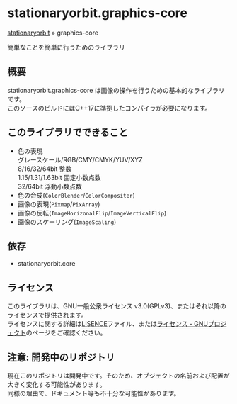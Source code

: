 # stationaryorbit.graphics-core

[stationaryorbit](https://github.com/zawa-ch/stationaryorbit) » graphics-core

簡単なことを簡単に行うためのライブラリ

## 概要

stationaryorbit.graphics-core は画像の操作を行うための基本的なライブラリです。  
このソースのビルドにはC++17に準拠したコンパイラが必要になります。  

## このライブラリでできること

- 色の表現  
  グレースケール/RGB/CMY/CMYK/YUV/XYZ  
  8/16/32/64bit 整数  
  1.15/1.31/1.63bit 固定小数点数  
  32/64bit 浮動小数点数  
- 色の合成(`ColorBlender`/`ColorCompositer`)
- 画像の表現(`Pixmap`/`PixArray`)
- 画像の反転(`ImageHorizonalFlip`/`ImageVerticalFlip`)
- 画像のスケーリング(`ImageScaling`)

## 依存

- stationaryorbit.core

## ライセンス

このライブラリは、GNU一般公衆ライセンス v3.0(GPLv3)、またはそれ以降のライセンスで提供されます。  
ライセンスに関する詳細は[LISENCE](./LICENSE)ファイル、または[ライセンス - GNUプロジェクト](http://www.gnu.org/licenses/)のページをご確認ください。  

## 注意: 開発中のリポジトリ

現在このリポジトリは開発中です。そのため、オブジェクトの名前および配置が大きく変化する可能性があります。  
同様の理由で、ドキュメント等も不十分な可能性があります。  

